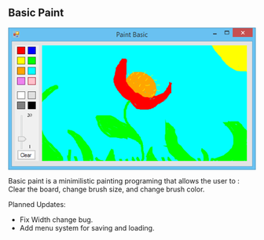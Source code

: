 <h2>Basic Paint</h2>
<img src="image.png" style="display:block;margin:auto">
<p>Basic paint is a minimilistic painting programing that allows the user to : Clear the board, change brush size, and change brush color.</p>
<p>Planned Updates:</p>
<ul>
<li>Fix Width change bug.</li>
<li>Add menu system for saving and loading.</li>
</ul>
